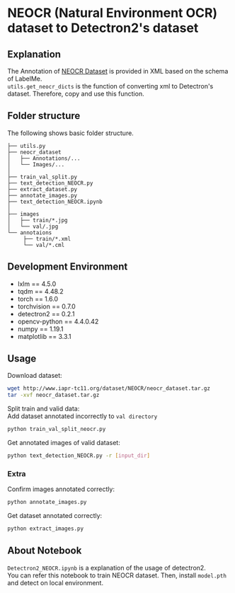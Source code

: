 # NEOCR (Natural Environment OCR) dataset to Detectron2's dataset

## Explanation
The Annotation of [NEOCR Dataset]((http://www.iapr-tc11.org/mediawiki/index.php?title=NEOCR:_Natural_Environment_OCR_Dataset))
is provided in XML based on the schema of LabelMe.\
`utils.get_neocr_dicts` is the function of converting xml to Detectron's dataset. Therefore, copy and use this function.

## Folder structure
The following shows basic folder structure.
```
├── utils.py
├── neocr_dataset
│   ├── Annotations/...
│   └── Images/...
│
├── train_val_split.py 
├── text_detection_NEOCR.py 
├── extract_dataset.py 
├── annotate_images.py 
├── text_detection_NEOCR.ipynb
│
├── images 
│   ├── train/*.jpg
│   └── val/.jpg
└── annotaions
     ├── train/*.xml
     └── val/*.cml
```

## Development Environment
* lxlm == 4.5.0
* tqdm == 4.48.2
* torch == 1.6.0
* torchvision == 0.7.0
* detectron2 == 0.2.1
* opencv-python == 4.4.0.42
* numpy == 1.19.1
* matplotlib == 3.3.1

## Usage
Download dataset:
```sh
wget http://www.iapr-tc11.org/dataset/NEOCR/neocr_dataset.tar.gz
tar -xvf neocr_dataset.tar.gz
```
Split train and valid data:\
Add dataset annotated incorrectly to `val directory`
```sh
python train_val_split_neocr.py 
```
Get annotated images of valid dataset:
```sh
python text_detection_NEOCR.py -r [input_dir]
```

### Extra
Confirm images annotated correctly:
```sh
python annotate_images.py
```
Get dataset annotated correctly:
```sh
python extract_images.py
```

## About Notebook
`Detectron2_NEOCR.ipynb` is a explanation of the usage of detectron2.\
You can refer this notebook to train NEOCR dataset. Then, install `model.pth` and detect on local environment.
